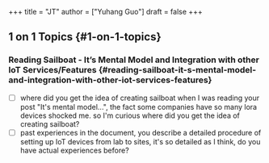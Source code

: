 +++
title = "JT"
author = ["Yuhang Guo"]
draft = false
+++

## 1 on 1 Topics {#1-on-1-topics}


### Reading Sailboat - It’s Mental Model and Integration with other IoT Services/Features {#reading-sailboat-it-s-mental-model-and-integration-with-other-iot-services-features}

-   [ ] where did you get the idea of creating sailboat
    when I was reading your post "It's mental model...", the fact some companies
    have so many lora devices shocked me. so I'm curious where did you get the
    idea of creating sailboat?
-   [ ] past experiences
    in the document, you describe a detailed procedure of setting up IoT devices from lab
    to sites, it's so detailed as I think, do you have actual experiences before?
